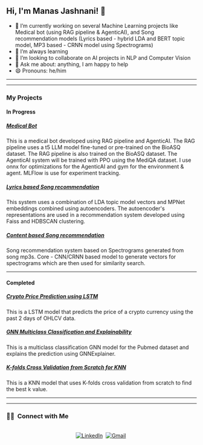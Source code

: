 ## Hi, I'm Manas Jashnani! 👋


- 🔭 I’m currently working on several Machine Learning projects like Medical bot (using RAG pipeline & AgenticAI), and Song recommendation models (Lyrics based - hybrid LDA and BERT topic model, MP3 based - CRNN model using Spectrograms)
- 🌱 I’m always learning
- 👯 I’m looking to collaborate on AI projects in NLP and Computer Vision
- 💬 Ask me about: anything, I am happy to help
- 😄 Pronouns: he/him

<hr>
<hr>
<h3>My Projects</h3>

<!-- In Progress Section -->
<h4>In Progress</h4>
<div>
    <h5><a href="https://github.com/manasjashnani/medical-bot" target="_blank">Medical Bot</a></h5>
    <p>This is a medical bot developed using RAG pipeline and AgenticAI. The RAG pipeline uses a t5 LLM model fine-tuned or pre-trained on the BioASQ dataset. The RAG pipeline is also trained on the BioASQ dataset. 
      The AgenticAI system will be trained with PPO using the MediQA dataset. I use onnx for optimizations for the AgenticAI and gym for the environment & agent. MLFlow is use for experiment tracking.</p>
</div>

<div>
    <h5><a href="https://github.com/manasjashnani/lyrics-based-song-recommendation" target="_blank">Lyrics based Song recommendation</a></h5>
    <p>This system uses a combination of LDA topic model vectors and MPNet embeddings combined using autoencoders. 
    The autoencoder's representations are used in a recommendation system developed using Faiss and HDBSCAN clustering.</p>
</div>

<div>
    <h5><a href="https://github.com/mkash96/MusicRec/tree/main/content-based-music-recom" target="_blank">Content based Song recommendation</a></h5>
    <p>Song recommendation system based on Spectrograms generated from song mp3s. Core - CNN/CRNN based model to generate vectors for spectrograms
        which are then used for similarity search.</p>
</div>

<hr>

<!-- Completed Section -->
<h4>Completed</h4>
<div>
    <h5><a href="https://github.com/manasjashnani/crypto-price-prediction" target="_blank">Crypto Price Prediction using LSTM</a></h5>
    <p>This is a LSTM model that predicts the price of a crypto currency using the past 2 days of OHLCV data.</p>
</div>

<div>
    <h5><a href="https://github.com/manasjashnani/gnn-multiclass-classification-and-explainability" target="_blank">GNN Multiclass Classification and Explainability</a></h5>
    <p>This is a multiclass classification GNN model for the Pubmed dataset and explains the prediction using GNNExplainer.</p>
</div>

<div>
    <h5><a href="https://github.com/manasjashnani/knn-with-k-folds-cv-from-scratch" target="_blank">K-folds Cross Validation from Scratch for KNN</a></h5>
    <p>This is a KNN model that uses K-folds cross validation from scratch to find the best k value.</p>
</div>

<hr>
<hr>
<h3> 🤝🏻 &nbsp;Connect with Me </h3> 

<p align="center">
<br>
<a href="https://www.linkedin.com/in/manasjashnani/"><img src="https://img.shields.io/badge/linkedin-%230077B5.svg?&style=for-the-badge&logo=linkedin&logoColor=white" alt="LinkedIn" /></a>&nbsp;
<a href="mailto:jashnani.manas@gmail.com?subject=Hola%20Jiji"><img src="https://img.shields.io/badge/gmail-%23D14836.svg?&style=for-the-badge&logo=gmail&logoColor=white" alt="Gmail"/></a>&nbsp;
<!--<a href="https://kkvanonymous.github.io/"><img alt="Website" src="https://img.shields.io/website?style=for-the-badge&up_message=portfolio&url=https%3A%2F%2Fkkvanonymous.github.io%2F"></a>-->
</p>

